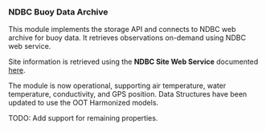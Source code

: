 ### NDBC Buoy Data Archive

This module implements the storage API and connects to NDBC web archive for buoy data. It retrieves observations on-demand using NDBC web service.

Site information is retrieved using the **NDBC Site Web Service** documented [here](http://sdf.ndbc.noaa.gov/sos/).

The module is now operational, supporting air temperature, water temperature, conductivity, and GPS position.  Data Structures have been updated to use the OOT Harmonized models.  

TODO: Add support for remaining properties.
